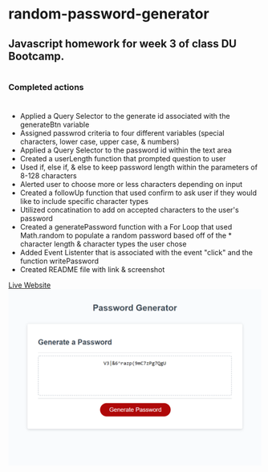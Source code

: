 # random-password-generator
## Javascript homework for week 3 of class DU Bootcamp. 
#
### Completed actions
# 
* Applied a Query Selector to the generate id associated with the generateBtn variable
* Assigned passwrod criteria to four different variables (special characters, lower case, upper case, & numbers)
* Applied a Query Selector to the password id within the text area
* Created a userLength function that prompted question to user
* Used if, else if, & else to keep password length within the parameters of 8-128 characters
* Alerted user to choose more or less characters depending on input
* Created a followUp function that used confirm to ask user if they would like to include specific character types
* Utilized concatination to add on accepted characters to the user's password
* Created a generatePassword function with a For Loop that used Math.random to populate a random password based off of the * character length & character types the user chose
* Added Event Listenter that is associated with the event "click" and the function writePassword
* Created README file with link & screenshot

[Live Website](https://floki-themad.github.io/random-password-generator/)
![screenshot](images/randompassword.png)
